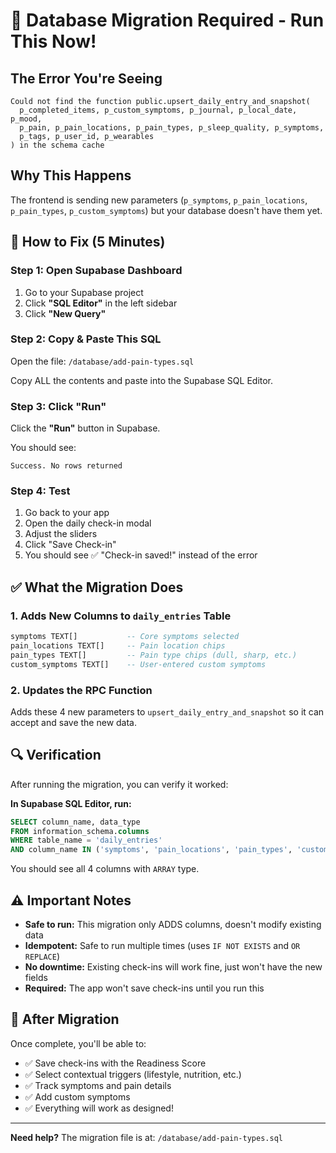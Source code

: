 # 🚨 Database Migration Required - Run This Now!

## The Error You're Seeing

```
Could not find the function public.upsert_daily_entry_and_snapshot(
  p_completed_items, p_custom_symptoms, p_journal, p_local_date, p_mood, 
  p_pain, p_pain_locations, p_pain_types, p_sleep_quality, p_symptoms, 
  p_tags, p_user_id, p_wearables
) in the schema cache
```

## Why This Happens

The frontend is sending new parameters (`p_symptoms`, `p_pain_locations`, `p_pain_types`, `p_custom_symptoms`) but your database doesn't have them yet.

## 🚀 How to Fix (5 Minutes)

### Step 1: Open Supabase Dashboard
1. Go to your Supabase project
2. Click **"SQL Editor"** in the left sidebar
3. Click **"New Query"**

### Step 2: Copy & Paste This SQL

Open the file: `/database/add-pain-types.sql`

Copy ALL the contents and paste into the Supabase SQL Editor.

### Step 3: Click "Run"

Click the **"Run"** button in Supabase.

You should see:
```
Success. No rows returned
```

### Step 4: Test

1. Go back to your app
2. Open the daily check-in modal
3. Adjust the sliders
4. Click "Save Check-in"
5. You should see ✅ "Check-in saved!" instead of the error

## ✅ What the Migration Does

### 1. Adds New Columns to `daily_entries` Table
```sql
symptoms TEXT[]           -- Core symptoms selected
pain_locations TEXT[]     -- Pain location chips
pain_types TEXT[]         -- Pain type chips (dull, sharp, etc.)
custom_symptoms TEXT[]    -- User-entered custom symptoms
```

### 2. Updates the RPC Function
Adds these 4 new parameters to `upsert_daily_entry_and_snapshot` so it can accept and save the new data.

## 🔍 Verification

After running the migration, you can verify it worked:

**In Supabase SQL Editor, run:**
```sql
SELECT column_name, data_type 
FROM information_schema.columns 
WHERE table_name = 'daily_entries' 
AND column_name IN ('symptoms', 'pain_locations', 'pain_types', 'custom_symptoms');
```

You should see all 4 columns with `ARRAY` type.

## ⚠️ Important Notes

- **Safe to run:** This migration only ADDS columns, doesn't modify existing data
- **Idempotent:** Safe to run multiple times (uses `IF NOT EXISTS` and `OR REPLACE`)
- **No downtime:** Existing check-ins will work fine, just won't have the new fields
- **Required:** The app won't save check-ins until you run this

## 🎯 After Migration

Once complete, you'll be able to:
- ✅ Save check-ins with the Readiness Score
- ✅ Select contextual triggers (lifestyle, nutrition, etc.)
- ✅ Track symptoms and pain details
- ✅ Add custom symptoms
- ✅ Everything will work as designed!

---

**Need help?** The migration file is at: `/database/add-pain-types.sql`

